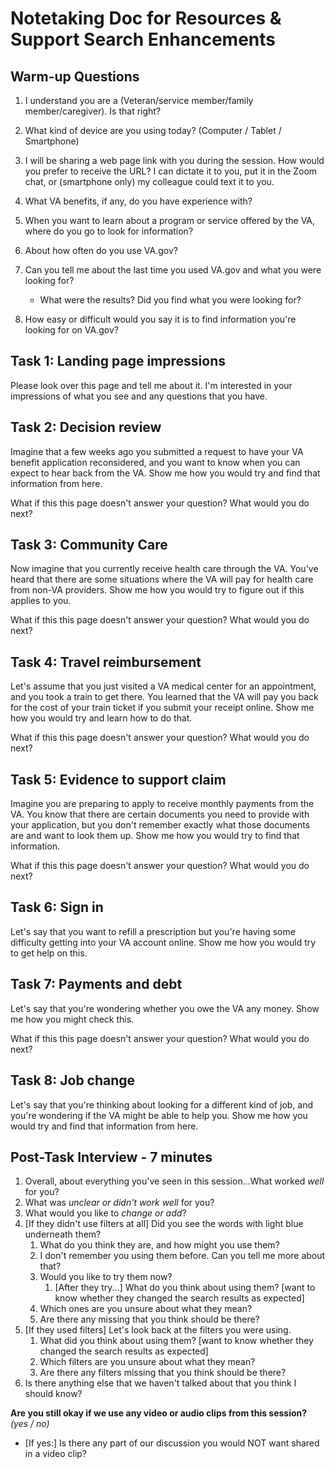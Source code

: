 # Notetaking Doc for Resources & Support Search Enhancements

## Warm-up Questions

1. I understand you are a (Veteran/service member/family member/caregiver). Is that right? 
   
1. What kind of device are you using today? (Computer / Tablet / Smartphone) 
     
1. I will be sharing a web page link with you during the session. How would you prefer to
receive the URL? I can dictate it to you, put it in the Zoom chat, or (smartphone only) my colleague could text it to you. 
1. What VA benefits, if any, do you have experience with? 
   
1. When you want to learn about a program or service offered by the VA, where do you go to look for information?
   

1. About how often do you use VA.gov?
1. Can you tell me about the last time you used VA.gov and what you were looking for? 
     - What were the results? Did you find what you were looking for?
1. How easy or difficult would you say it is to find information you're looking for on VA.gov?

## Task 1: Landing page impressions
Please look over this page and tell me about it. I'm interested in your impressions of what you see and any questions that you have.


## Task 2: Decision review
Imagine that a few weeks ago you submitted a request to have your VA benefit application reconsidered, and you want to know when you can expect to hear back from the VA. Show me how you would try and find that information from here.

What if this this page doesn't answer your question? What would you do next?


## Task 3: Community Care 
Now imagine that you currently receive health care through the VA. You've heard that there are some situations where the VA will pay for health care from non-VA providers. Show me how you would try to figure out if this applies to you.

What if this this page doesn't answer your question? What would you do next?

## Task 4: Travel reimbursement
Let's assume that you just visited a VA medical center for an appointment, and you took a train to get there. You learned that the VA will pay you back for the cost of your train ticket if you submit your receipt online. Show me how you would try and learn how to do that.

What if this this page doesn't answer your question? What would you do next?

## Task 5: Evidence to support claim
 Imagine you are preparing to apply to receive monthly payments from the VA. You know that there are certain documents you need to provide with your application, but you don't remember exactly what those documents are and want to look them up. Show me how you would try to find that information.

What if this this page doesn't answer your question? What would you do next?

## Task 6: Sign in
Let's say that you want to refill a prescription but you're having some difficulty getting into your VA account online. Show me how you would try to get help on this. 


## Task 7: Payments and debt
Let's say that you're wondering whether you owe the VA any money. Show me how you might check this.

What if this this page doesn't answer your question? What would you do next?


## Task 8: Job change
Let's say that you're thinking about looking for a different kind of job, and you're wondering if the VA might be able to help you. Show me how you would try and find that information from here.

## Post-Task Interview - 7 minutes
1. Overall, about everything you've seen in this session...What worked *well* for you?
1. What was *unclear or didn't work well* for you?
1. What would you like to *change or add*?
1. [If they didn't use filters at all] Did you see the words with light blue underneath them?
     1. What do you think they are, and how might you use them?
     1. I don't remember you using them before. Can you tell me more about that? 
     1. Would you like to try them now?
          1. [After they try...] What do you think about using them? [want to know whether they changed the search results as expected]
     1. Which ones are you unsure about what they mean?
     1. Are there any missing that you think should be there? 
1. [If they used filters] Let's look back at the filters you were using.
     1. What did you think about using them? [want to know whether they changed the search results as expected]
     1. Which filters are you unsure about what they mean?
     1. Are there any filters missing that you think should be there? 
1. Is there anything else that we haven't talked about that you think I should know? 

**Are you still okay if we use any video or audio clips from this session?** *(yes / no)*
- [If yes:] Is there any part of our discussion you would NOT want shared in a video clip?
